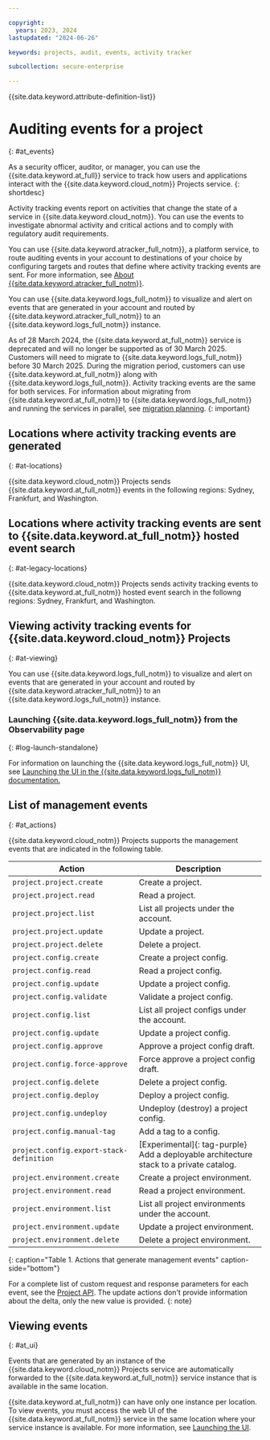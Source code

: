 ```yaml
---

copyright:
  years: 2023, 2024
lastupdated: "2024-06-26"

keywords: projects, audit, events, activity tracker

subcollection: secure-enterprise

---
```


{{site.data.keyword.attribute-definition-list}}

# Auditing events for a project
{: #at_events}

As a security officer, auditor, or manager, you can use the {{site.data.keyword.at_full}} service to track how users and applications interact with the {{site.data.keyword.cloud_notm}} Projects service.
{: shortdesc}

Activity tracking events report on activities that change the state of a service in {{site.data.keyword.cloud_notm}}. You can use the events to investigate abnormal activity and critical actions and to comply with regulatory audit requirements.

You can use {{site.data.keyword.atracker_full_notm}}, a platform service, to route auditing events in your account to destinations of your choice by configuring targets and routes that define where activity tracking events are sent. For more information, see [About {{site.data.keyword.atracker_full_notm}}](/docs/atracker?topic=atracker-about).

You can use {{site.data.keyword.logs_full_notm}} to visualize and alert on events that are generated in your account and routed by {{site.data.keyword.atracker_full_notm}} to an {{site.data.keyword.logs_full_notm}} instance.

As of 28 March 2024, the {{site.data.keyword.at_full_notm}} service is deprecated and will no longer be supported as of 30 March 2025. Customers will need to migrate to {{site.data.keyword.logs_full_notm}} before 30 March 2025. During the migration period, customers can use {{site.data.keyword.at_full_notm}} along with {{site.data.keyword.logs_full_notm}}. Activity tracking events are the same for both services. For information about migrating from {{site.data.keyword.at_full_notm}} to {{site.data.keyword.logs_full_notm}} and running the services in parallel, see [migration planning](/docs/cloud-logs?topic=cloud-logs-migration-intro).
{: important}

## Locations where activity tracking events are generated
{: #at-locations}

{{site.data.keyword.cloud_notm}} Projects sends {{site.data.keyword.at_full_notm}} events in the following regions: Sydney, Frankfurt, and Washington. 

## Locations where activity tracking events are sent to {{site.data.keyword.at_full_notm}} hosted event search
{: #at-legacy-locations}



{{site.data.keyword.cloud_notm}} Projects sends activity tracking events to {{site.data.keyword.at_full_notm}} hosted event search in the followng regions: Sydney, Frankfurt, and Washington. 



## Viewing activity tracking events for {{site.data.keyword.cloud_notm}} Projects
{: #at-viewing}

You can use {{site.data.keyword.logs_full_notm}} to visualize and alert on events that are generated in your account and routed by {{site.data.keyword.atracker_full_notm}} to an {{site.data.keyword.logs_full_notm}} instance.

### Launching {{site.data.keyword.logs_full_notm}} from the Observability page
{: #log-launch-standalone}

For information on launching the {{site.data.keyword.logs_full_notm}} UI, see [Launching the UI in the {{site.data.keyword.logs_full_notm}} documentation.](/docs/cloud-logs?topic=cloud-logs-instance-launch)

## List of management events
{: #at_actions}



{{site.data.keyword.cloud_notm}} Projects supports the management events that are indicated in the following table. 

| Action             | Description      |
|--------------------|------------------|
| `project.project.create` | Create a project.     |
| `project.project.read` | Read a project.     |
| `project.project.list` | List all projects under the account.     |
| `project.project.update` | Update a project.     |
| `project.project.delete` | Delete a project.     |
| `project.config.create` | Create a project config.     |
| `project.config.read` | Read a project config.     |
| `project.config.update` | Update a project config.     |
| `project.config.validate` | Validate a project config.     |
| `project.config.list` | List all project configs under the account.     |
| `project.config.update` | Update a project config.     |
| `project.config.approve` | Approve a project config draft.     |
| `project.config.force-approve` | Force approve a project config draft.     |
| `project.config.delete` | Delete a project config.     |
| `project.config.deploy` | Deploy a project config.     |
| `project.config.undeploy` | Undeploy (destroy) a project config.     |
| `project.config.manual-tag` | Add a tag to a config.     |
| `project.config.export-stack-definition` | [Experimental]{: tag-purple} Add a deployable architecture stack to a private catalog.     |
| `project.environment.create` | Create a project environment.     |
| `project.environment.read` | Read a project environment.     |
| `project.environment.list` | List all project environments under the account.     |
| `project.environment.update` | Update a project environment.     |
| `project.environment.delete` | Delete a project environment.     |
{: caption="Table 1. Actions that generate management events" caption-side="bottom"}

For a complete list of custom request and response parameters for each event, see the [Project API](https://{DomainName}/apidocs/projects). The update actions don't provide information about the delta, only the new value is provided.
{: note}

## Viewing events
{: #at_ui}

Events that are generated by an instance of the {{site.data.keyword.cloud_notm}} Projects service are automatically forwarded to the {{site.data.keyword.at_full_notm}} service instance that is available in the same location.

{{site.data.keyword.at_full_notm}} can have only one instance per location. To view events, you must access the web UI of the {{site.data.keyword.at_full_notm}} service in the same location where your service instance is available. For more information, see [Launching the UI](/docs/activity-tracker?topic=activity-tracker-launch).
